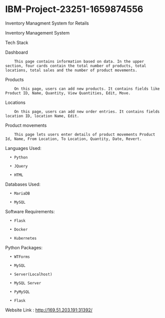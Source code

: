# IBM-Project-23251-1659874556
Inventory Managment System for Retails

Inventory Management System

Tech Stack

Dashboard

        This page contains information based on data. In the upper section, four cards contain the total number of products, total locations, total sales and the number of product movements.

Products

        On this page, users can add new products. It contains fields like Product ID, Name, Quantity, View Quantities, Edit, Move.

Locations

        On this page, users can add new order entries. It contains fields location ID, location Name, Edit.

Product movements

        This page lets users enter details of product movements Product Id, Name, From Location, To Location, Quantity, Date, Revert.

Languages Used:

      •	Python

      •	JQuery

      •	HTML

Databases Used:

      •	MariaDB

      •	MySQL 

Software Requirements:

      • Flask
      
      • Docker
      
      • Kubernetes

Python Packages:

      •	WTForms

      •	MySQL

      •	Server(Localhost)

      •	MySQL Server
      
      • PyMySQL
      
      • Flask

Website Link : http://169.51.203.191:31392/

